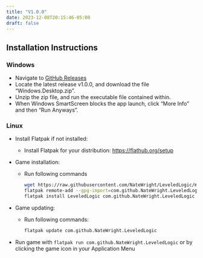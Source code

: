 ```yaml
---
title: "V1.0.0"
date: 2023-12-08T20:15:46-05:00
draft: false
---
```


## Installation Instructions
### Windows
* Navigate to [GitHub Releases](https://github.com/NateWright/LeveledLogic/releases) 
* Locate the latest release v1.0.0, and download the file “Windows.Desktop.zip”.
* Unzip the zip file, and run the executable file contained within.
* When Windows SmartScreen blocks the app launch, click “More Info” and then “Run Anyways”.
### Linux
* Install Flatpak if not installed:
  * Install Flatpak for your distribution: https://flathub.org/setup
* Game installation:
  * Run following commands

    ```bash
    wget https://raw.githubusercontent.com/NateWright/LeveledLogic/main/com.github.NateWright.LeveledLogic.pgp
    flatpak remote-add --gpg-import=com.github.NateWright.LeveledLogic.pgp LeveledLogic https://natewright.github.io/LeveledLogic/
    flatpak install LeveledLogic com.github.NateWright.LeveledLogic
    ```


* Game updating:
  * Run following commands:
    ```bash
    flatpak update com.github.NateWright.LeveledLogic
    ```
* Run game with `flatpak run com.github.NateWright.LeveledLogic` or by clicking the game icon in your Application Menu